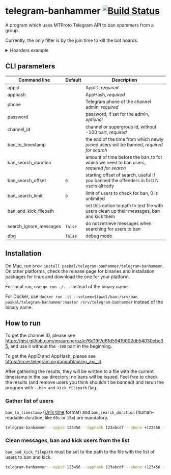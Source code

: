# telegram-banhammer [![Build Status](https://github.com/paskal/telegram-banhammer/workflows/build/badge.svg)](https://github.com/paskal/telegram-banhammer/actions)

A program which uses MTProto Telegram API to ban spammers from a group.

Currently, the only filter is by the join time to kill the bot hoards.

<details><summary>Hoarders example</summary>

![](images/hoard.png)
</details>

## CLI parameters

| Command line           | Default | Description                                                                                |
|------------------------|---------|--------------------------------------------------------------------------------------------|
| appid                  |         | AppID, _required_                                                                          |
| apphash                |         | AppHash, _required_                                                                        |
| phone                  |         | Telegram phone of the channel admin, _required_                                            |
| password               |         | password, if set for the admin, _optional_                                                 |
| channel_id             |         | channel or supergroup id, without -100 part, _required_                                    |
| ban_to_timestamp       |         | the end of the time from which newly joined users will be banned, _required for search_    |
| ban_search_duration    |         | amount of time before the ban_to for which we need to ban users, _required for search_     |
| ban_search_offset      | `0`     | starting offset of search, useful if you banned the offenders in first N users already     |
| ban_search_limit       | `0`     | limit of users to check for ban, 0 is unlimited                                            |
| ban_and_kick_filepath  |         | set this option to path to text file with users clean up their messages, ban and kick them |
| search_ignore_messages | `false` | do not retrieve messages when searching for users to ban                                   |
| dbg                    | `false` | debug mode                                                                                 |
## Installation

On Mac, run `brew install paskal/telegram-banhammer/telegram-banhammer`. On other platforms, check the release page for binaries and installation packages for linux and download the one for your platform.

For local run, use `go run ./...` instead of the binary name.

For Docker, use `docker run -it --volume=$(pwd)/ban:/srv/ban paskal/telegram-banhammer:master /srv/telegram-banhammer` instead of the binary name.

## How to run

To get the channel ID, please see https://gist.github.com/mraaroncruz/e76d19f7d61d59419002db54030ebe35, and use it without the `-100` part in the beginning.

To get the AppID and AppHash, please see https://core.telegram.org/api/obtaining_api_id.

After gathering the results, they will be written to a file with the current timestamp in the `ban` directory: no bans will be issued. Feel free to check the results (and remove users you think shouldn't be banned) and rerun the program with `--ban_and_kick_filepath` flag.

### Gather list of users

`ban_to_timestamp` ([Unix time](https://en.wikipedia.org/wiki/Unix_time) format) and `ban_search_duration` (human-readable duration, like `60s` or `15m`) are mandatory.

```bash
telegram-banhammer --appid 123456 --apphash 123abcdf --phone +123456 --password "pass_if_present" --channel_id 1234567 --ban_to 1666887600 --ban_search_duration 3m
```

### Clean messages, ban and kick users from the list

`ban_and_kick_filepath` must be set to the path to the file with the list of users to ban and kick.

```bash
telegram-banhammer --appid 123456 --apphash 123abcdf --phone +123456 --password "pass_if_present" --ban_and_kick_filepath ban/telegram-banhammer-2022-10-28T22-03-40.users.csv
```
